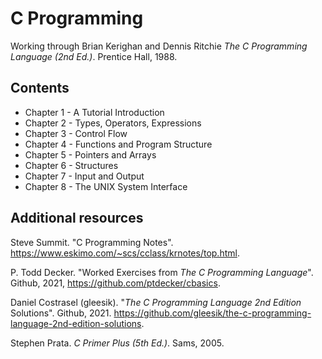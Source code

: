 # C Programming
Working through Brian Kerighan and Dennis Ritchie _The C Programming Language (2nd Ed.)_. Prentice Hall, 1988.

## Contents
* Chapter 1 - A Tutorial Introduction
* Chapter 2 - Types, Operators, Expressions
* Chapter 3 - Control Flow
* Chapter 4 - Functions and Program Structure
* Chapter 5 - Pointers and Arrays
* Chapter 6 - Structures
* Chapter 7 - Input and Output
* Chapter 8 - The UNIX System Interface

## Additional resources

Steve Summit. "C Programming Notes". https://www.eskimo.com/~scs/cclass/krnotes/top.html.

P. Todd Decker. "Worked Exercises from _The C Programming Language_". Github, 2021, https://github.com/ptdecker/cbasics.

Daniel Costrasel (gleesik). "_The C Programming Language 2nd Edition_ Solutions". Github,  2021. https://github.com/gleesik/the-c-programming-language-2nd-edition-solutions.

Stephen Prata. _C Primer Plus (5th Ed.)_. Sams, 2005.
